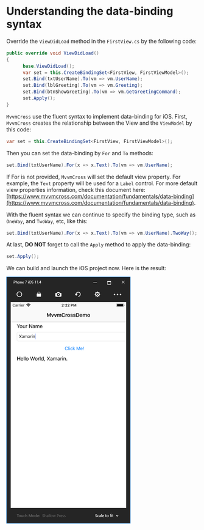 # Understanding the data-binding syntax

Override the `ViewDidLoad` method in the `FirstView.cs` by the following code:

```csharp
public override void ViewDidLoad()
{
      base.ViewDidLoad();
      var set = this.CreateBindingSet<FirstView, FirstViewModel>();
      set.Bind(txtUserName).To(vm => vm.UserName);
      set.Bind(lblGreeting).To(vm => vm.Greeting);
      set.Bind(btnShowGreeting).To(vm => vm.GetGreetingCommand);
      set.Apply();
}
```

`MvvmCross` use the fluent syntax to implement data-binding for iOS. First, `MvvmCross` creates the relationship between the View and the `ViewModel` by this code:

```csharp
var set = this.CreateBindingSet<FirstView, FirstViewModel>();
```

Then you can set the data-binding by `For` and `To` methods:

```csharp
set.Bind(txtUserName).For(x => x.Text).To(vm => vm.UserName);
```

If For is not provided, `MvvmCross` will set the default view property. For example, the `Text` property will be used for a `Label` control. For more default view properties information, check this document here: [https://www.mvvmcross.com/documentation/fundamentals/data-binding](https://www.mvvmcross.com/documentation/fundamentals/data-binding).

With the fluent syntax we can continue to specify the binding type, such as `OneWay`, and `TwoWay`, etc, like this:

```csharp
set.Bind(txtUserName).For(x => x.Text).To(vm => vm.UserName).TwoWay();
```

At last, **DO NOT** forget to call the `Apply` method to apply the data-binding:

```csharp
set.Apply();
```

We can build and launch the iOS project now. Here is the result:

![](.gitbook/assets/image%20%2814%29.png)

